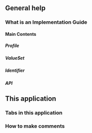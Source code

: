 ## General help

### What is an Implementation  Guide

#### Main Contents

##### Profile

##### ValueSet

##### Identifier

##### API

## This application

### Tabs in this application

### How to make comments

